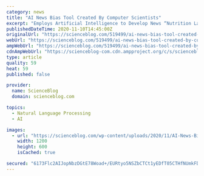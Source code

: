 ```yaml
---
category: news
title: "AI News Bias Tool Created By Computer Scientists"
excerpt: "Employs Artificial Intelligence to Develop News “Nutrition Label” USC computer scientists have developed a tool to automatically detect bias in news. The"
publishedDateTime: 2020-11-10T14:45:00Z
originalUrl: "https://scienceblog.com/519499/ai-news-bias-tool-created-by-computer-scientists/"
webUrl: "https://scienceblog.com/519499/ai-news-bias-tool-created-by-computer-scientists/"
ampWebUrl: "https://scienceblog.com/519499/ai-news-bias-tool-created-by-computer-scientists/amp/"
cdnAmpWebUrl: "https://scienceblog-com.cdn.ampproject.org/c/s/scienceblog.com/519499/ai-news-bias-tool-created-by-computer-scientists/amp/"
type: article
quality: 59
heat: 59
published: false

provider:
  name: ScienceBlog
  domain: scienceblog.com

topics:
  - Natural Language Processing
  - AI

images:
  - url: "https://scienceblog.com/wp-content/uploads/2020/11/AI-News-Bias-Tool-Created-By-USC-Computer-Scientists.jpg"
    width: 1200
    height: 600
    isCached: true

secured: "6173Flc2AIJopNbzDGtE78Woad+/EURtyo5NSZbCTCt1yEDfT05CTHfNUmkFDDbdrOyKe3TPNfOerSisfU+SDacIDL/l/igDEvX/epv0ebr0A0oNfKbGt4qa3JeT6pq7hQSypk8PFGi5pDivERLFFG5ziva2HzB8QaxRbbaLQLv/C4fI801WXaYreqS2vZW15v0NH879hsXKTEqogL6X9JH8QURRAnKFqlz8Dy3MkxmCE5w+4XU8jyFPcCgTKFXkEHizq15jE/zywMpyMMdUV1Ad0aivA91RSuP7oExouwZfcksXKLJjIj/6SKzH2uUSzNhVtmwrkRT9nQVTslx96O4qC5pTlcwDyzCC4RLA/WE=;jW3MVAiHiZx4d7sIX1x2sQ=="
---
```


